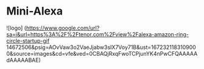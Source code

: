 # Mini-Alexa

![logo] (https://www.google.com/url?sa=i&url=https%3A%2F%2Ftenor.com%2Fview%2Falexa-amazon-ring-circle-startup-gif 14672506&psig=AOvVaw3o2VaeJjabw3sIX7Voy71B&ust=1672321183109000&source=images&cd=vfe&ved=0CBAQjRxqFwoTCPjunYK4nPwCFQAAAAAdAAAAABAE)


